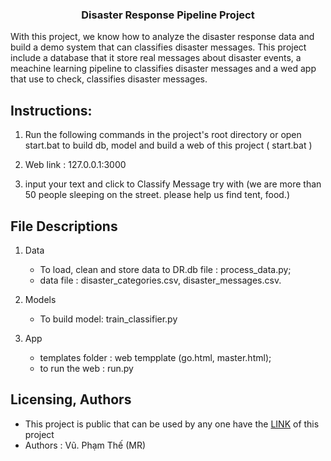 <h3 align="center">Disaster Response Pipeline Project</h3>
 With this project, we know how to analyze the disaster response data and build a demo system that can classifies disaster messages. This project include a database that it store real messages about disaster events, a meachine learning pipeline to classifies disaster messages and a wed app that use to check, classifies disaster messages.

## Instructions:
1. Run the following commands in the project's root directory or open start.bat to build db, model and build a web of this project
( start.bat )

2. Web link : 127.0.0.1:3000

3. input your text and click to Classify Message
try with (we are more than 50 people sleeping on the street. please help us find tent, food.)

## File Descriptions
1. Data
    - To load, clean and store data to DR.db file : process_data.py;
    - data file : disaster_categories.csv,  disaster_messages.csv.

2. Models
    - To build model: train_classifier.py

3. App
    - templates folder : web tempplate (go.html, master.html);
    - to run the web : run.py

## Licensing, Authors
- This project is public that can be used by any one have the <a href="https://github.com/SandHome/Disaster_Response_Pipeline">LINK</a> of this project
- Authors : Vũ. Phạm Thế (MR)
